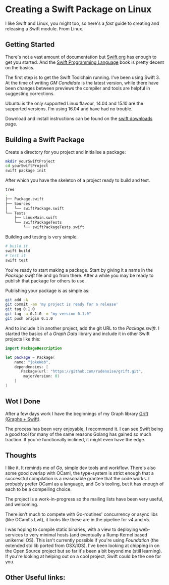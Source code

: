 # Creating a Swift Package on Linux

I like Swift and Linux, you might too, so here's a _fast_ guide to creating and
releasing a Swift module. From Linux.

## Getting Started

There's not a vast amount of documentation but [Swift.org](https://swift.org/)
has enough to get you started. And the
[Swift Programming Language](https://swift.org/documentation/#the-swift-programming-language)
book is pretty decent on the basics.

The first step is to get the Swift Toolchain running. I've been
using Swift 3. At the time of writing _GM Candidate_ is the latest
version, while there have been changes between previews the
compiler and tools are helpful in suggesting corrections.

Ubuntu is the only supported Linux flavour, 14.04 and 15.10 are the
supported versions. I'm using 16.04 and have had no trouble.

Download and install
instructions can be found on the [swift downloads](https://swift.org/download/#previews)
page.

## Building a Swift Package

Create a directory for you project and initialise a package:
```sh
mkdir yourSwiftProject
cd yourSwiftProject
swift package init
```

After which you have the skeleton of a project ready to build and test.
```sh
tree
.
├── Package.swift
├── Sources
│   └── swiftPackage.swift
└── Tests
    ├── LinuxMain.swift
    └── swiftPackageTests
        └── swiftPackageTests.swift
```

Building and testing is very simple.
```sh
# build it
swift build
# test it
swift test
```

You're ready to start making a package. Start by giving it a name
in the _Package.swift_ file and go from there. After a while you
may be ready to publish that package for others to use.

Publishing your package is as simple as:
```sh
git add -A
git commit -am 'my project is ready for a release'
git tag 0.1.0
git tag -a 0.1.0 -m "my version 0.1.0"
git push origin 0.1.0
```

And to include it in another project, add the git URL to the
_Package.swift_. I started the basics of a _Graph Data_ library and
include it in other Swift projects like this:
```swift
import PackageDescription

let package = Package(
    name: "jokeWeb",
    dependencies: [
      .Package(url: "https://github.com/rudenoise/grift.git",
        majorVersion: 0)
    ]
)
```

## Wot I Done

After a few days work I have the beginnings of my Graph library
[Grift (Graphs + Swift)](https://github.com/rudenoise/grift).

The process has been very enjoyable, I recommend it. I can see
Swift being a good tool for many of the same reasons Golang has
gained so much traction. If you're functionally inclined, it might
even have the edge.

## Thoughts

I like it. It reminds me of _Go_, simple dev tools and workflow.
There's also some good overlap with OCaml, the type-system is
strict enough that a successful compilation is a reasonable
grantee that the code works. I probably prefer OCaml as a
language, and Go's tooling, but it has enough of each to be a
compelling choice.

The project is a work-in-progress so the mailing lists have been
very useful, and welcoming.

There isn't much to compete with Go-routines' concurrency or async
libs (like OCaml's Lwt), it looks like these are in the pipeline
for v4 and v5.

I was hoping to compile static binaries, with a view to deploying
web-services to very minimal hosts (and eventually a Rump Kernel
based unikernel OS). This isn't currently possible if you're using
_Foundation_ (the extended std lib ported from OSX/IOS). I've been
looking at chipping in on the Open Source project but so far it's
been a bit beyond me (still learning). If you're looking at helping
out on a cool project, Swift could be the one for you.

## Other Useful links:
